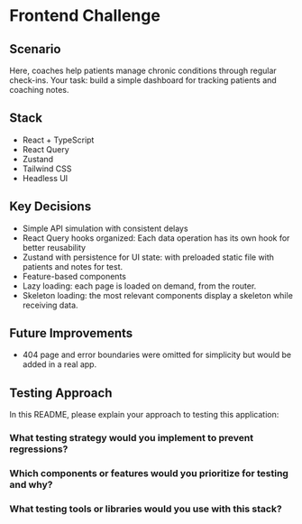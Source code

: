 # Frontend Challenge

## Scenario

Here, coaches help patients manage chronic conditions through regular check-ins. Your
task: build a simple dashboard for tracking patients and coaching notes.

## Stack

- React + TypeScript
- React Query
- Zustand
- Tailwind CSS
- Headless UI

## Key Decisions

- Simple API simulation with consistent delays
- React Query hooks organized: Each data operation has its own hook for better reusability
- Zustand with persistence for UI state: with preloaded static file with patients and notes for test.
- Feature-based components
- Lazy loading: each page is loaded on demand, from the router.
- Skeleton loading: the most relevant components display a skeleton while receiving data.

## Future Improvements

- 404 page and error boundaries were omitted for simplicity but would be added in a real app.

## Testing Approach

In this README, please explain your approach to testing this application:

### What testing strategy would you implement to prevent regressions?

### Which components or features would you prioritize for testing and why?

### What testing tools or libraries would you use with this stack?
